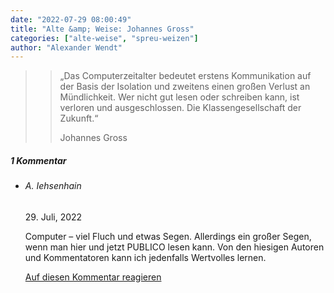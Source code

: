 ```yaml
---
date: "2022-07-29 08:00:49"
title: "Alte &amp; Weise: Johannes Gross"
categories: ["alte-weise", "spreu-weizen"]
author: "Alexander Wendt"
---
```


>> „Das Computerzeitalter bedeutet erstens Kommunikation auf der Basis
>> der Isolation und zweitens einen großen Verlust an Mündlichkeit.
>> Wer nicht gut lesen oder schreiben kann, ist verloren und
>> ausgeschlossen. Die Klassengesellschaft der Zukunft.“
>> 
>> Johannes Gross

<!--more-->
<h5 class="comments-h">
1 Kommentar </h5>
<ul class="commentlist">
<li class="comment even thread-even depth-1 clearfix" id="li-comment-118479">
<h6 class="author">A. Iehsenhain</h6> <span class="date">29. Juli, 2022</span>



Computer &#8211; viel Fluch und etwas Segen. Allerdings ein großer Segen, wenn man hier und jetzt PUBLICO lesen kann. Von den hiesigen Autoren und Kommentatoren kann ich jedenfalls Wertvolles lernen.

<a rel="nofollow" class="comment-reply-link" href="#comment-118479" data-commentid="118479" data-postid="15882" data-belowelement="comment-118479" data-respondelement="respond" data-replyto="Antworte auf A. Iehsenhain" aria-label="Antworte auf A. Iehsenhain">Auf diesen Kommentar reagieren</a> 


</li>
</ul>
